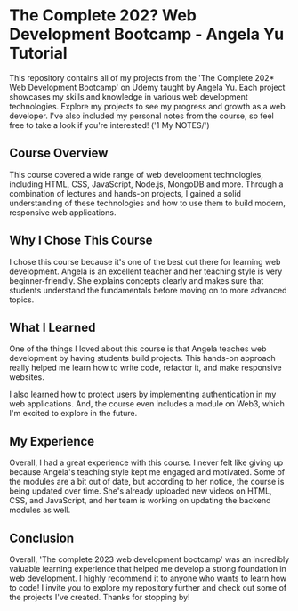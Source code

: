 # The Complete 202? Web Development Bootcamp - Angela Yu Tutorial
This repository contains all of my projects from the 'The Complete 202* Web Development Bootcamp' on Udemy taught by Angela Yu. Each project showcases my skills and knowledge in various web development technologies. Explore my projects to see my progress and growth as a web developer. I've also included my personal notes from the course, so feel free to take a look if you're interested! ('1 My NOTES/')

## Course Overview

This course covered a wide range of web development technologies, including HTML, CSS, JavaScript, Node.js, MongoDB and more. Through a combination of lectures and hands-on projects, I gained a solid understanding of these technologies and how to use them to build modern, responsive web applications.

## Why I Chose This Course

I chose this course because it's one of the best out there for learning web development. Angela is an excellent teacher and her teaching style is very beginner-friendly. She explains concepts clearly and makes sure that students understand the fundamentals before moving on to more advanced topics.

## What I Learned

One of the things I loved about this course is that Angela teaches web development by having students build projects. This hands-on approach really helped me learn how to write code, refactor it, and make responsive websites.

I also learned how to protect users by implementing authentication in my web applications. And, the course even includes a module on Web3, which I'm excited to explore in the future.

## My Experience

Overall, I had a great experience with this course. I never felt like giving up because Angela's teaching style kept me engaged and motivated. Some of the modules are a bit out of date, but according to her notice, the course is being updated over time. She's already uploaded new videos on HTML, CSS, and JavaScript, and her team is working on updating the backend modules as well.

## Conclusion

Overall, 'The complete 2023 web development bootcamp' was an incredibly valuable learning experience that helped me develop a strong foundation in web development. I highly recommend it to anyone who wants to learn how to code!
I invite you to explore my repository further and check out some of the projects I've created. Thanks for stopping by!
